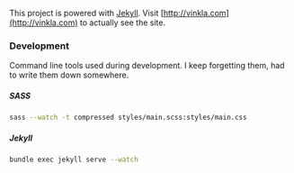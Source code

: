 This project is powered with [Jekyll](http://jekyllrb.com/). Visit [http://vinkla.com](http://vinkla.com) to actually see the site.

### Development
Command line tools used during development. I keep forgetting them, had to write them down somewhere.

##### SASS
```bash
sass --watch -t compressed styles/main.scss:styles/main.css
```
##### Jekyll
```bash
bundle exec jekyll serve --watch
```
